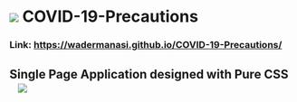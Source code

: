 # <img src="https://img.icons8.com/doodle/48/000000/coronavirus.png"/> COVID-19-Precautions

### Link: https://wadermanasi.github.io/COVID-19-Precautions/

## Single Page Application designed with Pure CSS <img style="height:10px" src="https://cdn.jsdelivr.net/npm/simple-icons@3.4.0/icons/css3.svg"> <img src="https://img.icons8.com/fluent/48/000000/star.png"/>

